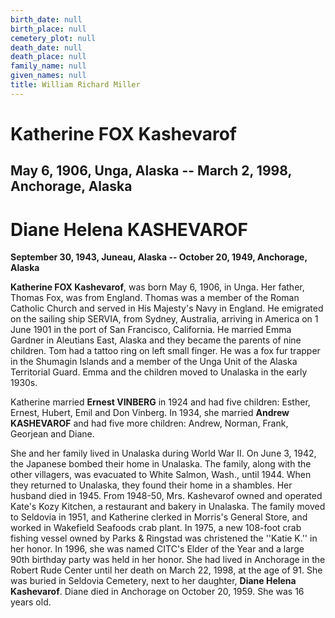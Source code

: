 ```yaml
---
birth_date: null
birth_place: null
cemetery_plot: null
death_date: null
death_place: null
family_name: null
given_names: null
title: William Richard Miller
---
```


# Katherine FOX Kashevarof

## May 6, 1906, Unga, Alaska -- March 2, 1998, Anchorage, Alaska

# Diane Helena KASHEVAROF

**September 30, 1943, Juneau, Alaska -- October 20, 1949, Anchorage,
Alaska**

**Katherine FOX Kashevarof**, was born May 6, 1906, in
Unga. Her father, Thomas Fox, was from England. Thomas was a member of
the Roman Catholic Church and served in His Majesty\'s Navy in England.
He emigrated on the sailing ship SERVIA, from Sydney, Australia,
arriving in America on 1 June 1901 in the port of San Francisco,
California. He married Emma Gardner in Aleutians East, Alaska and they
became the parents of nine children. Tom had a tattoo ring on left small
finger. He was a fox fur trapper in the Shumagin Islands and a member of
the Unga Unit of the Alaska Territorial Guard. Emma and the children
moved to Unalaska in the early 1930s.

Katherine married **Ernest VINBERG** in 1924 and had five
children: Esther, Ernest, Hubert, Emil and Don Vinberg. In 1934, she
married **Andrew KASHEVAROF** and had five more children:
Andrew, Norman, Frank, Georjean and Diane.

She and her family lived in Unalaska during World War II. On June 3,
1942, the Japanese bombed their home in Unalaska. The family, along with
the other villagers, was evacuated to White Salmon, Wash., until 1944.
When they returned to Unalaska, they found their home in a shambles. Her
husband died in 1945. From 1948-50, Mrs. Kashevarof owned and operated
Kate\'s Kozy Kitchen, a restaurant and bakery in Unalaska. The family
moved to Seldovia in 1951, and Katherine clerked in Morris\'s General
Store, and worked in Wakefield Seafoods crab plant. In 1975, a new
108-foot crab fishing vessel owned by Parks & Ringstad was christened
the \'\'Katie K.\'\' in her honor. In 1996, she was named CITC\'s Elder
of the Year and a large 90th birthday party was held in her honor. She
had lived in Anchorage in the Robert Rude Center until her death on
March 22, 1998, at the age of 91. She was buried in Seldovia Cemetery,
next to her daughter, **Diane Helena Kashevarof**. Diane
died in Anchorage on October 20, 1959. She was 16 years old.
